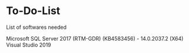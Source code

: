 # To-Do-List

List of softwares needed

Microsoft SQL Server 2017 (RTM-GDR) (KB4583456) - 14.0.2037.2 (X64)
Visual Studio 2019

